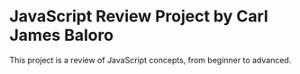 # JavaScript Review Project by Carl James Baloro
This project  is a review of JavaScript concepts, from beginner to advanced.